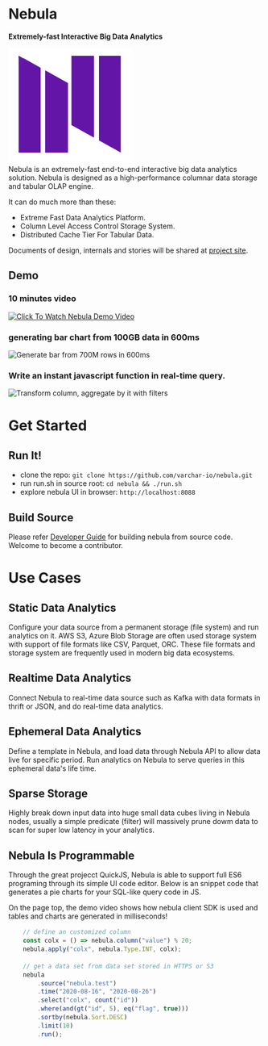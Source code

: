 # Nebula
**Extremely-fast Interactive Big Data Analytics**

[![](./docs/assets/images/nebula-logo-small.png)](https://shawncao.medium.com/introduce-nebula-62d6e17dfaeb) <br>
Nebula is an extremely-fast end-to-end interactive big data analytics solution.
Nebula is designed as a high-performance columnar data storage and tabular OLAP engine.

It can do much more than these:
- Extreme Fast Data Analytics Platform.
- Column Level Access Control Storage System.
- Distributed Cache Tier For Tabular Data.

Documents of design, internals and stories will be shared at [project site](https://nebula.bz).

## Demo
### 10 minutes video
[![Click To Watch Nebula Demo Video](./test/nebula-rep.png)](https://youtu.be/Fwevde7iBws "Nebula Demo")

### generating bar chart from 100GB data in 600ms
![Generate bar from 700M rows in 600ms](./test/nebula-rep2.png)

### Write an instant javascript function in real-time query.
![Transform column, aggregate by it with filters](./test/nebula-ide.png)


# Get Started
## Run It!
- clone the repo: `git clone https://github.com/varchar-io/nebula.git`
- run run.sh in source root: `cd nebula && ./run.sh`
- explore nebula UI in browser: `http://localhost:8088`


## Build Source
Please refer [Developer Guide](./dev.md) for building nebula from source code.
Welcome to become a contributor.

# Use Cases
## Static Data Analytics
Configure your data source from a permanent storage (file system) and run analytics on it. 
AWS S3, Azure Blob Storage are often used storage system with support of file formats like CSV, Parquet, ORC. 
These file formats and storage system are frequently used in modern big data ecosystems.

## Realtime Data Analytics
Connect Nebula to real-time data source such as Kafka with data formats in thrift or JSON, and do real-time data analytics.

## Ephemeral Data Analytics
Define a template in Nebula, and load data through Nebula API to allow data live for specific period. 
Run analytics on Nebula to serve queries in this ephemeral data's life time.

## Sparse Storage
Highly break down input data into huge small data cubes living in Nebula nodes, usually a simple predicate (filter) will massively 
prune dowm data to scan for super low latency in your analytics.

## Nebula Is Programmable
Through the great projecct QuickJS, Nebula is able to support full ES6 programing through its simple UI code editor.
Below is an snippet code that generates a pie charts for your SQL-like query code in JS.

On the page top, the demo video shows how nebula client SDK is used and tables and charts are generated in milliseconds!

```javascript
    // define an customized column
    const colx = () => nebula.column("value") % 20;
    nebula.apply("colx", nebula.Type.INT, colx);

    // get a data set from data set stored in HTTPS or S3
    nebula
        .source("nebula.test")
        .time("2020-08-16", "2020-08-26")
        .select("colx", count("id"))
        .where(and(gt("id", 5), eq("flag", true)))
        .sortby(nebula.Sort.DESC)
        .limit(10)
        .run();
```
